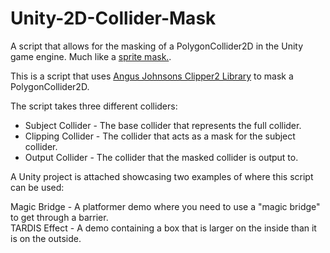 # Unity-2D-Collider-Mask
A script that allows for the masking of a PolygonCollider2D in the Unity game engine. Much like a <a href="https://docs.unity3d.com/ScriptReference/SpriteMask.html">sprite mask.</a>.

This is a script that uses <a href="https://github.com/AngusJohnson/Clipper2">Angus Johnsons Clipper2 Library</a> to mask a PolygonCollider2D.

The script takes three different colliders: <br>
<ul>
<li>Subject Collider - The base collider that represents the full collider. <br>
<li>Clipping Collider - The collider that acts as a mask for the subject collider. <br>
<li>Output Collider - The collider that the masked collider is output to. <br>
</ul>

A Unity project is attached showcasing two examples of where this script can be used: <br>

Magic Bridge - A platformer demo where you need to use a "magic bridge" to get through a barrier. <br>
TARDIS Effect - A demo containing a box that is larger on the inside than it is on the outside.

